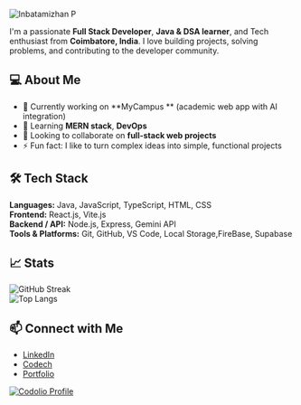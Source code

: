 ![Inbatamizhan P](https://img.shields.io/badge/-Inbatamizhan%20P-blueviolet?style=for-the-badge&logo=github&logoColor=white)


I'm a passionate **Full Stack Developer**, **Java & DSA learner**, and Tech enthusiast from **Coimbatore, India**. I love building projects, solving problems, and contributing to the developer community.

## 💻 About Me
- 🔭 Currently working on **MyCampus ** (academic web app with AI integration)
- 🌱 Learning **MERN stack**, **DevOps**
- 👯 Looking to collaborate on **full-stack web projects** 
- ⚡ Fun fact: I like to turn complex ideas into simple, functional projects

## 🛠️ Tech Stack
**Languages:** Java, JavaScript, TypeScript, HTML, CSS  
**Frontend:** React.js, Vite.js  
**Backend / API:** Node.js, Express, Gemini API  
**Tools & Platforms:** Git, GitHub, VS Code, Local Storage,FireBase, Supabase 

## 📈 Stats
![GitHub Streak](https://github-readme-streak-stats.herokuapp.com/?user=Inba-11&theme=dark)  
![Top Langs](https://github-readme-stats.vercel.app/api/top-langs/?username=Inba-11&layout=compact&theme=dark)  

## 📫 Connect with Me
- [LinkedIn](https://www.linkedin.com/in/inbatamizhan-p-232a23295/)  
- [Codech](https://github.com/Inba-11)  
- [Portfolio](https://portfolio-livid-nine-zuxe7ln1hb.vercel.app/)  

[![Codolio Profile](https://codolio.com/profile/Inba/badge)](https://codolio.com/profile/Inba)




